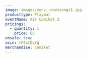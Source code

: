 ```yaml
---
image: images/zenv_-owvcaengi1.jpg
producttype: Playmat
eventName: Air Comiket 2
pricings:
  - quantity: 1
    price: 65
onsale: true
asin: tP4xIDqYg
merchandise: comiket
---
```

